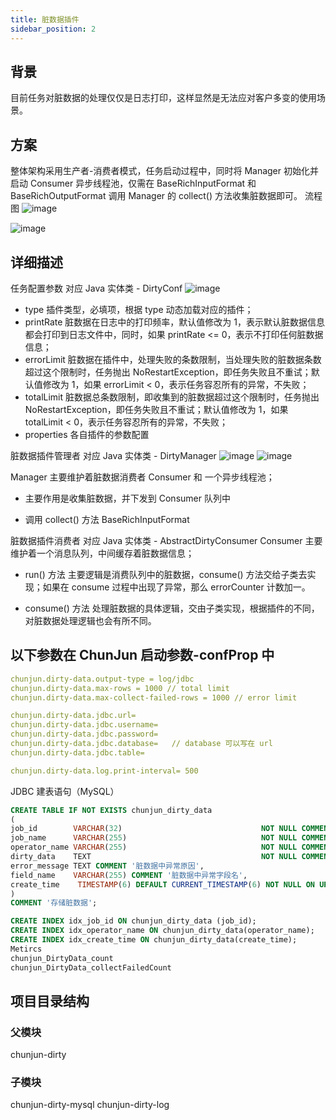 ```yaml
---
title: 脏数据插件
sidebar_position: 2
---
```


## 背景

目前任务对脏数据的处理仅仅是日志打印，这样显然是无法应对客户多变的使用场景。

## 方案

整体架构采用生产者-消费者模式，任务启动过程中，同时将 Manager 初始化并启动 Consumer 异步线程池，仅需在 BaseRichInputFormat 和 BaseRichOutputFormat 调用 Manager 的 collect() 方法收集脏数据即可。
流程图
![image](/chunjun-next/doc/dirty/dirty-1.png)

![image](/chunjun-next/doc/dirty/dirty-2.png)

## 详细描述

任务配置参数
对应 Java 实体类 - DirtyConf
![image](/chunjun-next/doc/dirty/dirty-conf.png)

- type
  插件类型，必填项，根据 type 动态加载对应的插件；
- printRate
  脏数据在日志中的打印频率，默认值修改为 1，表示默认脏数据信息都会打印到日志文件中，同时，如果 printRate <= 0，表示不打印任何脏数据信息；
- errorLimit
  脏数据在插件中，处理失败的条数限制，当处理失败的脏数据条数超过这个限制时，任务抛出 NoRestartException，即任务失败且不重试；默认值修改为 1，如果 errorLimit < 0，表示任务容忍所有的异常，不失败；
- totalLimit
  脏数据总条数限制，即收集到的脏数据超过这个限制时，任务抛出 NoRestartException，即任务失败且不重试；默认值修改为 1，如果 totalLimit < 0，表示任务容忍所有的异常，不失败；
- properties
  各自插件的参数配置

脏数据插件管理者
对应 Java 实体类 - DirtyManager
![image](/chunjun-next/doc/dirty/dirty-manager.png)
![image](/chunjun-next/doc/dirty/dirty-manager.png)

Manager 主要维护着脏数据消费者 Consumer 和 一个异步线程池；

- 主要作用是收集脏数据，并下发到 Consumer 队列中

- 调用 collect() 方法
  BaseRichInputFormat

脏数据插件消费者
对应 Java 实体类 - AbstractDirtyConsumer
Consumer 主要维护着一个消息队列，中间缓存着脏数据信息；

- run() 方法
  主要逻辑是消费队列中的脏数据，consume() 方法交给子类去实现；如果在 consume 过程中出现了异常，那么 errorCounter 计数加一。

- consume() 方法
  处理脏数据的具体逻辑，交由子类实现，根据插件的不同，对脏数据处理逻辑也会有所不同。

## 以下参数在 ChunJun 启动参数-confProp 中

```yaml
chunjun.dirty-data.output-type = log/jdbc
chunjun.dirty-data.max-rows = 1000 // total limit
chunjun.dirty-data.max-collect-failed-rows = 1000 // error limit

chunjun.dirty-data.jdbc.url=
chunjun.dirty-data.jdbc.username=
chunjun.dirty-data.jdbc.password=
chunjun.dirty-data.jdbc.database=   // database 可以写在 url
chunjun.dirty-data.jdbc.table=

chunjun.dirty-data.log.print-interval= 500
```

JDBC 建表语句（MySQL）

```sql
CREATE TABLE IF NOT EXISTS chunjun_dirty_data
(
job_id        VARCHAR(32)                               NOT NULL COMMENT 'Flink Job Id',
job_name      VARCHAR(255)                              NOT NULL COMMENT 'Flink Job Name',
operator_name VARCHAR(255)                              NOT NULL COMMENT '出现异常数据的算子名，包含表名',
dirty_data    TEXT                                      NOT NULL COMMENT '脏数据的异常数据',
error_message TEXT COMMENT '脏数据中异常原因',
field_name    VARCHAR(255) COMMENT '脏数据中异常字段名',
create_time    TIMESTAMP(6) DEFAULT CURRENT_TIMESTAMP(6) NOT NULL ON UPDATE CURRENT_TIMESTAMP(6) COMMENT '脏数据出现的时间点'
)
COMMENT '存储脏数据';

CREATE INDEX idx_job_id ON chunjun_dirty_data (job_id);
CREATE INDEX idx_operator_name ON chunjun_dirty_data(operator_name);
CREATE INDEX idx_create_time ON chunjun_dirty_data(create_time);
Metircs
chunjun_DirtyData_count
chunjun_DirtyData_collectFailedCount

```

## 项目目录结构

### 父模块

chunjun-dirty

### 子模块

chunjun-dirty-mysql
chunjun-dirty-log
